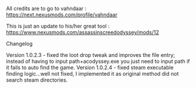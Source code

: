 All credits are to go to vahndaar : https://next.nexusmods.com/profile/vahndaar

This is just an update to his/her great tool : https://www.nexusmods.com/assassinscreedodyssey/mods/12

Changelog

Version 1.0.2.3 - fixed the loot drop tweak and improves the file entry; instead of having to input path+acodyssey.exe you just need to input path if it fails to auto find the game.
Version 1.0.2.4 - fixed steam executable finding logic...well not fixed, I implemented it as original method did not search steam directories.

